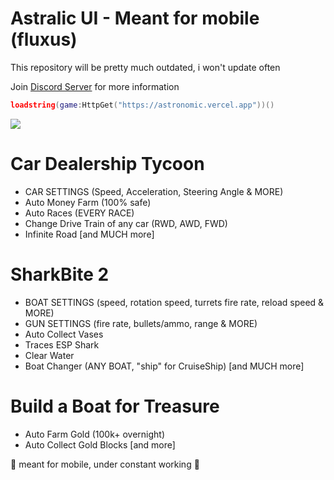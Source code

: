 # Astralic UI - Meant for mobile (fluxus)
This repository will be pretty much outdated, i won't update often

Join [Discord Server](https://discord.gg/V6VKVaXstx) for more information

```lua
loadstring(game:HttpGet("https://astronomic.vercel.app"))()
```

![](https://github.com/Astralic62/astralic62/assets/140242928/abbb0a26-a6ce-4477-9605-3cf177d87137)


# **Car Dealership Tycoon**
- CAR SETTINGS (Speed, Acceleration, Steering Angle & MORE)
- Auto Money Farm (100% safe)
- Auto Races (EVERY RACE)
- Change Drive Train of any car (RWD, AWD, FWD)
- Infinite Road
[and MUCH more]

# **SharkBite 2**
- BOAT SETTINGS (speed, rotation speed, turrets fire rate, reload speed & MORE)
- GUN SETTINGS (fire rate, bullets/ammo, range & MORE)
- Auto Collect Vases
- Traces ESP Shark
- Clear Water
- Boat Changer (ANY BOAT, "ship" for CruiseShip)
[and MUCH more]

# **Build a Boat for Treasure**
- Auto Farm Gold (100k+ overnight)
- Auto Collect Gold Blocks
[and more]

:white_heart: meant for mobile, under constant working :white_heart:
